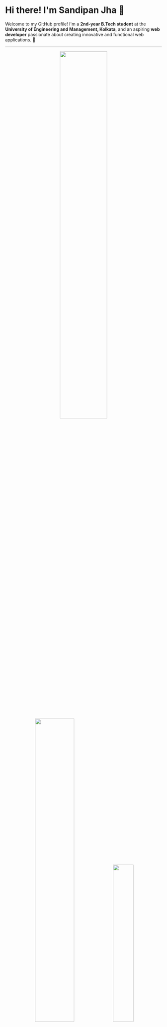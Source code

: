# Hi there! I'm Sandipan Jha 👋

Welcome to my GitHub profile! I'm a **2nd-year B.Tech student** at the **University of Engineering and Management, Kolkata**, and an aspiring **web developer** passionate about creating innovative and functional web applications. 🚀

---

<!-- Stats -->
<div align="center">
  <img src="https://github-readme-stats.vercel.app/api?username=Sandipan3&theme=aura&hide_border=true&include_all_commits=true&count_private=true" width="55%" /> </br>
  <img src="https://github-readme-streak-stats.herokuapp.com/?user=Sandipan3&theme=aura&hide_border=true" width="50%" />
 <img src="https://github-readme-stats.vercel.app/api/top-langs/?username=Sandipan3&theme=aura&hide_border=true&include_all_commits=true&count_private=true&layout=compact" width="36%" />

</div>

---

<!-- Tech Stack -->
<div align="center">

## 💻 Tech Stack ⚡
![HTML5](https://img.shields.io/badge/html5-%23E34F26.svg?style=for-the-badge&logo=html5&logoColor=white) 
![CSS3](https://img.shields.io/badge/css3-%231572B6.svg?style=for-the-badge&logo=css3&logoColor=white) 
![JavaScript](https://img.shields.io/badge/javascript-%23323330.svg?style=for-the-badge&logo=javascript&logoColor=%23F7DF1E) 
![React](https://img.shields.io/badge/react-%2320232a.svg?style=for-the-badge&logo=react&logoColor=%2361DAFB) 
![TailwindCSS](https://img.shields.io/badge/tailwindcss-%2338B2AC.svg?style=for-the-badge&logo=tailwind-css&logoColor=white) 
![Git](https://img.shields.io/badge/git-%23F05033.svg?style=for-the-badge&logo=git&logoColor=white) 
![GitHub](https://img.shields.io/badge/github-%23121011.svg?style=for-the-badge&logo=github&logoColor=white)

</div>

---

<!-- Socials -->
<div align="center">

## 🌐 Connect with Me 🍬
[![YouTube](https://img.shields.io/badge/YouTube-%23FF0000.svg?style=for-the-badge&logo=YouTube&logoColor=white)](https://www.youtube.com/@sandipanjha3) 
[![LinkedIn](https://img.shields.io/badge/LinkedIn-%230077B5.svg?style=for-the-badge&logo=linkedin&logoColor=white)](https://www.linkedin.com/in/sandipan-jha-2a8449236/)  
📧 Email: [sandipanjha3@gmail.com](mailto:sandipanjha3@gmail.com)

</div>

---

<!-- Snake -->
<div align="center">
  ![snake gif](https://github.com/Sandipan-Jha/Sandipan-Jha/blob/output/github-snake-dark.svg)
</div>

---

<!-- Counter -->
<div align="center">
  [![](https://visitcount.itsvg.in/api?id=Sandipan-Jha&icon=10&color=6)](https://visitcount.itsvg.in)
</div>

